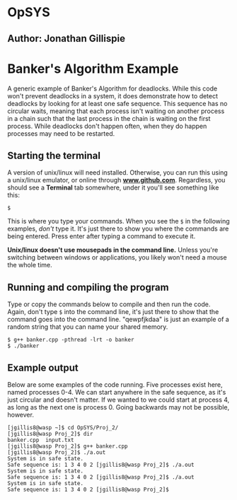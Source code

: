 # OpSYS
## Author: Jonathan Gillispie

Banker's Algorithm Example
========================
A generic example of Banker's Algorithm for deadlocks. While this code won't prevent deadlocks in a system, it does demonstrate how to detect deadlocks by looking for at least one safe sequence. This sequence has no circular waits, meaning that each process isn't waiting on another process in a chain such that the last process in the chain is waiting on the first process. While deadlocks don't happen often, when they do happen processes may need to be restarted. 

Starting the terminal
----------------------
A version of unix/linux will need installed. Otherwise, you can run this using a unix/linux emulator, or online through **www.github.com**. Regardless, you should see a **Terminal** tab somewhere, under it you'll see something like this:

```
$
```

This is where you type your commands. When you see the ``$`` in the following examples, *don't* type it. It's just there to show you where the commands are being entered. Press enter after typing a command to execute it. 

**Unix/linux doesn't use mousepads in the command line.** Unless you're switching between windows or applications, you likely won't need a mouse the whole time. 

Running and compiling the program
--------------------------
Type or copy the commands below to compile and then run the code. Again, don't type ``$`` into the command line, it's just there to show that the command goes into the command line. "qewpfjkdaa" is just an example of a random string that you can name your shared memory. 
```
$ g++ banker.cpp -pthread -lrt -o banker
$ ./banker
```

Example output
----------------------
Below are some examples of the code running. Five processes exist here, named processes 0-4. We can start anywhere in the safe sequence, as it's just circular and doesn't matter. If we wanted to we could start at process 4, as long as the next one is process 0. Going backwards may not be possible, however. 
```
[jgillis8@wasp ~]$ cd OpSYS/Proj_2/
[jgillis8@wasp Proj_2]$ dir
banker.cpp  input.txt
[jgillis8@wasp Proj_2]$ g++ banker.cpp
[jgillis8@wasp Proj_2]$ ./a.out
System is in safe state.
Safe sequence is: 1 3 4 0 2 [jgillis8@wasp Proj_2]$ ./a.out
System is in safe state.
Safe sequence is: 1 3 4 0 2 [jgillis8@wasp Proj_2]$ ./a.out
System is in safe state.
Safe sequence is: 1 3 4 0 2 [jgillis8@wasp Proj_2]$ 
```
